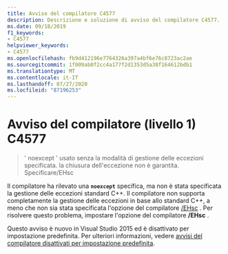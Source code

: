 ```yaml
---
title: Avviso del compilatore C4577
description: Descrizione e soluzione di avviso del compilatore C4577.
ms.date: 09/18/2019
f1_keywords:
- C4577
helpviewer_keywords:
- C4577
ms.openlocfilehash: fb9d412196e7764326a397a4bf6e76c8723ac2ae
ms.sourcegitcommit: 1f009ab0f2cc4a177f2d1353d5a38f164612bdb1
ms.translationtype: MT
ms.contentlocale: it-IT
ms.lasthandoff: 07/27/2020
ms.locfileid: "87196253"
---
```

# <a name="compiler-warning-level-1-c4577"></a>Avviso del compilatore (livello 1) C4577

> ' noexcept ' usato senza la modalità di gestione delle eccezioni specificata. la chiusura dell'eccezione non è garantita. Specificare/EHsc

Il compilatore ha rilevato una **`noexcept`** specifica, ma non è stata specificata la gestione delle eccezioni standard C++. Il compilatore non supporta completamente la gestione delle eccezioni in base allo standard C++, a meno che non sia stata specificata l'opzione del compilatore [/EHsc](../../build/reference/eh-exception-handling-model.md) . Per risolvere questo problema, impostare l'opzione del compilatore **/EHsc** .

Questo avviso è nuovo in Visual Studio 2015 ed è disattivato per impostazione predefinita. Per ulteriori informazioni, vedere [avvisi del compilatore disattivati per impostazione predefinita](../../preprocessor/compiler-warnings-that-are-off-by-default.md).

